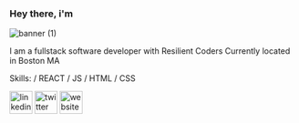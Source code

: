 ### Hey there, i'm


![banner (1)](https://user-images.githubusercontent.com/23227549/197226212-c93bb741-3599-435f-8038-720cf9e76ce2.png)


I am a fullstack software developer with Resilient Coders
Currently located in Boston MA

Skills:  / REACT / JS / HTML / CSS


[<img src='https://cdn.jsdelivr.net/npm/simple-icons@3.0.1/icons/linkedin.svg' alt='linkedin' height='40'>](https://www.linkedin.com/in/jonathan-eboh//)  [<img src='https://cdn.jsdelivr.net/npm/simple-icons@3.0.1/icons/twitter.svg' alt='twitter' height='40'>](https://twitter.com/V01DCODE)  [<img src='https://cdn.jsdelivr.net/npm/simple-icons@3.0.1/icons/icloud.svg' alt='website' height='40'>](https://void-portfolio.netlify.app/)  

